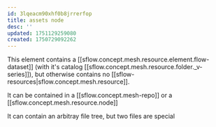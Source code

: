 ```yaml
---
id: 3lqeacm90xhf0b8jrrerfop
title: assets node
desc: ''
updated: 1751129259080
created: 1750729092262
---
```


This element contains a [[sflow.concept.mesh.resource.element.flow-dataset]] (with it's catalog [[sflow.concept.mesh.resource.folder._v-series]]), but otherwise contains no [[sflow-resources|sflow.concept.mesh.resource]]. 

It can be contained in a [[sflow.concept.mesh-repo]] or a [[sflow.concept.mesh.resource.node]]

It can contain an arbitray file tree, but two files are special